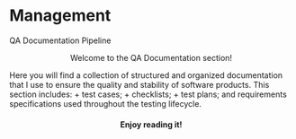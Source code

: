 # Management
QA Documentation Pipeline
<p align="center">
Welcome to the QA Documentation section! 
  </p>
  Here you will find a collection of structured and organized documentation that I use to ensure the quality and stability of software products. This section includes:
  + test cases;
  + checklists;
  + test plans;
  and requirements specifications used throughout the testing lifecycle. 

<h4 align="center"> Enjoy reading it!</h4>
    </p>
